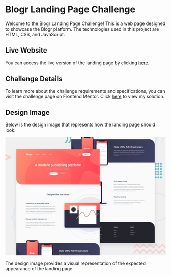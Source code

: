 # Blogr Landing Page Challenge

Welcome to the Blogr Landing Page Challenge! This is a web page designed to showcase the Blogr platform. The technologies used in this project are HTML, CSS, and JavaScript.

## Live Website
You can access the live version of the landing page by clicking [here](https://abdraoufx.github.io/frontEndMentor_Challenges/junior/blogr_landing_page).

## Challenge Details
To learn more about the challenge requirements and specifications, you can visit the challenge page on Frontend Mentor. Click [here](https://www.frontendmentor.io/solutions/full-responsive-blogr-landing-page-using-sass-and-vanilla-js-rkxF2NeB9) to view my solution.

## Design Image
Below is the design image that represents how the landing page should look:

![Preview_Design_Image](images/desktop-preview.jpg "Design Image")

The design image provides a visual representation of the expected appearance of the landing page.
